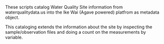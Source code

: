 These scripts catalog Water Quality Site information from waterqualitydata.us into the Ike Wai (Agave powered) platfrom as metadata object.

This cataloging extends the information about the site by inspecting the sample/observation files and doing a count on the measurements by variable.
